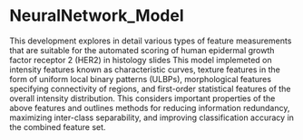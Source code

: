# NeuralNetwork_Model
This development explores in detail various types of feature measurements that are suitable for the automated scoring of human epidermal growth factor receptor 2 (HER2) in histology slides
This model implemeted on intensity features known as characteristic curves, texture features in the form of uniform local binary patterns (ULBPs), morphological features specifying connectivity of regions, and first-order statistical features of the overall intensity distribution. This considers important properties of the above features and outlines methods for reducing information redundancy, maximizing inter-class separability, and improving classification accuracy in the combined feature set.
